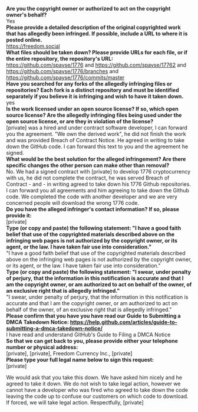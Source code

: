 **Are you the copyright owner or authorized to act on the copyright owner's behalf?**  
Yes  
**Please provide a detailed description of the original copyrighted work that has allegedly been infringed. If possible, include a URL to where it is posted online.**  
https://freedom.social    
**What files should be taken down? Please provide URLs for each file, or if the entire repository, the repository's URL:**  
https://github.com/spayse/1776 and https://github.com/spayse/17762 and https://github.com/spayse/1776/branches and https://github.com/spayse/1776/commits/master  
**Have you searched for any forks of the allegedly infringing files or repositories? Each fork is a distinct repository and must be identified separately if you believe it is infringing and wish to have it taken down.**  
yes    
**Is the work licensed under an open source license? If so, which open source license? Are the allegedly infringing files being used under the open source license, or are they in violation of the license?**  
[private] was a hired and under contract software developer, I can forward you the agreement. "We own the derived work", he did not finish the work and was provided Breach of Contract Notice. He agreed in writing to take down the GitHub code. I can forward this text to you and the agreement he signed.  
**What would be the best solution for the alleged infringement? Are there specific changes the other person can make other than removal?**  
No. We had a signed contract with [private] to develop 1776 cryptocurrency with us, he did not complete the contract, he was served Breach of Contract - and - in writing agreed to take down his 1776 Github repositories. I can forward you all agreements and him agreeing to take down the Github code. We completed the code with another developer and we are very concerned people will download the wrong 1776 code.  
**Do you have the alleged infringer's contact information? If so, please provide it:**  
[private]  
**Type (or copy and paste) the following statement: "I have a good faith belief that use of the copyrighted materials described above on the infringing web pages is not authorized by the copyright owner, or its agent, or the law. I have taken fair use into consideration."**  
"I have a good faith belief that use of the copyrighted materials described above on the infringing web pages is not authorized by the copyright owner, or its agent, or the law. I have taken fair use into consideration."  
**Type (or copy and paste) the following statement: "I swear, under penalty of perjury, that the information in this notification is accurate and that I am the copyright owner, or am authorized to act on behalf of the owner, of an exclusive right that is allegedly infringed."**  
"I swear, under penalty of perjury, that the information in this notification is accurate and that I am the copyright owner, or am authorized to act on behalf of the owner, of an exclusive right that is allegedly infringed."  
**Please confirm that you have you have read our Guide to Submitting a DMCA Takedown Notice:   https://help.github.com/articles/guide-to-submitting-a-dmca-takedown-notice/**  
I have read and understand GitHub's Guide to Filing a DMCA Notice  
**So that we can get back to you, please provide either your telephone number or physical address:**  
[private], [private], Freedom Currency Inc., [private]  
**Please type your full legal name below to sign this request:**  
[private]  

We would ask that you take this down. We have asked him nicely and he agreed to take it down. We do not wish to take legal action, however we cannot have a developer who was fired who agreed to take down the code leaving the code up to confuse our customers on which code to download. If forced, we will take legal action. Respectfully, [private]
